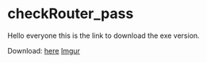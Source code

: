 # checkRouter_pass
Hello everyone this is the link to download the exe version.

Download: [here](https://github.com/laasri-Mohamed/checkRouter_pass/releases/download/untagged-e793baef312f5c5d6327/router.exe)
[Imgur](https://imgur.com/coPzzpN)
